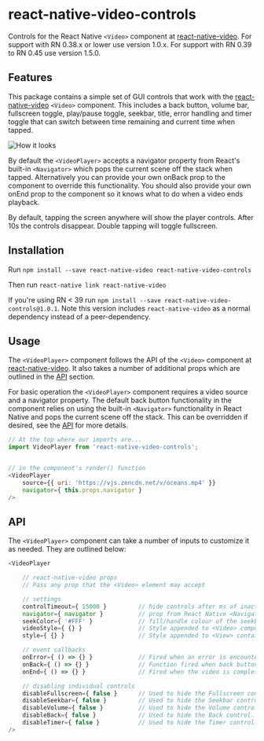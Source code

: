 # react-native-video-controls
Controls for the React Native `<Video>` component at [react-native-video](https://github.com/react-native-community/react-native-video). For support with RN 0.38.x or lower use version 1.0.x. For support with RN 0.39 to RN 0.45 use version 1.5.0.

## Features
This package contains a simple set of GUI controls that work with the [react-native-video](https://github.com/react-native-community/react-native-video) `<Video>` component. This includes a back button, volume bar, fullscreen toggle, play/pause toggle, seekbar, title, error handling and timer toggle that can switch between time remaining and current time when tapped.

![How it looks](https://s3-us-west-2.amazonaws.com/nubix.ca/github/example.gif)

By default the `<VideoPlayer>` accepts a navigator property from React's built-in `<Navigator>` which pops the current scene off the stack when tapped. Alternatively you can provide your own onBack prop to the component to override this functionality. You should also provide your own onEnd prop to the component so it knows what to do when a video ends playback.

By default, tapping the screen anywhere will show the player controls. After 10s the controls disappear. Double tapping will toggle fullscreen.

## Installation
Run `npm install --save react-native-video react-native-video-controls`

Then run `react-native link react-native-video`

If you're using RN < 39 run `npm install --save react-native-video-controls@1.0.1`. Note this version includes `react-native-video` as a normal dependency instead of a peer-dependency.

## Usage
The `<VideoPlayer>` component follows the API of the `<Video>` component at [react-native-video](https://github.com/react-native-community/react-native-video). It also takes a number of additional props which are outlined in the [API](#api) section.

For basic operation the `<VideoPlayer>` component requires a video source and a navigator property. The default back button functionality in the component relies on using the built-in `<Navigator>` functionality in React Native and pops the current scene off the stack. This can be overridden if desired, see the [API](#api) for more details.

```javascript
// At the top where our imports are...
import VideoPlayer from 'react-native-video-controls';


// in the component's render() function
<VideoPlayer
    source={{ uri: 'https://vjs.zencdn.net/v/oceans.mp4' }}
    navigator={ this.props.navigator }
/>

```

## API
The `<VideoPlayer>` component can take a number of inputs to customize it as needed. They are outlined below:

```javascript
<VideoPlayer

    // react-native-video props
    // Pass any prop that the <Video> element may accept

    // settings
    controlTimeout={ 15000 }         // hide controls after ms of inactivity.
    navigator={ navigator }          // prop from React Native <Navigator> component
    seekColor={ '#FFF' }             // fill/handle colour of the seekbar
    videoStyle={ {} }                // Style appended to <Video> component
    style={ {} }                     // Style appended to <View> container

    // event callbacks
    onError={ () => {} }             // Fired when an error is encountered on load
    onBack={ () => {} }              // Function fired when back button is pressed.
    onEnd={ () => {} }               // Fired when the video is complete.

    // disabling individual controls
    disableFullscreen={ false }      // Used to hide the Fullscreen control.
    disableSeekbar={ false }         // Used to hide the Seekbar control.
    disableVolume={ false }          // Used to hide the Volume control.
    disableBack={ false }            // Used to hide the Back control.
    disableTimer={ false }           // Used to hide the Timer control.
/>
```
